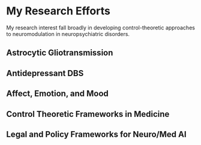 # My Research Efforts
My research interest fall broadly in developing control-theoretic approaches to neuromodulation in neuropsychiatric disorders.

## Astrocytic Gliotransmission

## Antidepressant DBS

## Affect, Emotion, and Mood

## Control Theoretic Frameworks in Medicine

## Legal and Policy Frameworks for Neuro/Med AI
